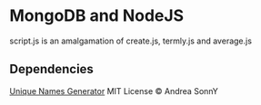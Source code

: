 # MongoDB and NodeJS

script.js is an amalgamation of create.js, termly.js and average.js

## Dependencies
[Unique Names Generator](https://www.npmjs.com/package/unique-names-generator#dictionaries-available)
MIT License © Andrea SonnY